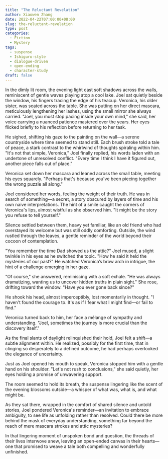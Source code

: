 ```yaml
---
title: "The Reluctant Revelation"
author: Xiaowen Zhang
date: 2022-04-22T07:00:00+08:00
slug: the-reluctant-revelation
type: post
categories:
  - Fiction
  - Mystery
tags:
  - suspense
  - Ishiguro-style
  - dialogue-driven
  - open-ending
  - character-study
draft: false
---
```


In the dimly lit room, the evening light cast soft shadows across the walls, reminiscent of gentle waves playing atop a cool lake. Joel sat quietly beside the window, his fingers tracing the edge of his teacup. Veronica, his older sister, was seated across the table. She was putting on her direct mascara, meticulously lengthening her lashes, using the small mirror she always carried. "Joel, you must stop pacing inside your own mind," she said, her voice carrying a nuanced patience mastered over the years. Her eyes flicked briefly to his reflection before returning to her task.

He sighed, shifting his gaze to the painting on the wall—a serene countryside where time seemed to stand still. Each brush stroke told a tale of peace, a stark contrast to the whirlwind of thoughts spiraling within him. "It's not that simple, Veronica," Joel finally replied, his words laden with an undertone of unresolved conflict. "Every time I think I have it figured out, another piece falls out of place."

Veronica set down her mascara and leaned across the small table, meeting his eyes squarely. "Perhaps that's because you've been piecing together the wrong puzzle all along."

Joel considered her words, feeling the weight of their truth. He was in search of something—a secret, a story obscured by layers of time and his own naive interpretations. The hint of a smile caught the corners of Veronica's lips, almost wistful as she observed him. "It might be the story you refuse to tell yourself."

Silence settled between them, heavy yet familiar, like an old friend who had overstayed its welcome but was still oddly comforting. Outside, the wind rustled through the leaves, a gentle reminder of the world beyond their cocoon of contemplation.

"You remember the time Dad showed us the attic?" Joel mused, a slight twinkle in his eyes as he switched the topic. "How he said it held the mysteries of our past?" He watched Veronica’s brow arch in intrigue, the hint of a challenge emerging in her gaze.

"Of course," she answered, reminiscing with a soft exhale. "He was always dramatizing, wanting us to uncover hidden truths in plain sight." She rose, drifting toward the window. "Have you ever gone back since?" 

He shook his head, almost imperceptibly, lost momentarily in thought. "I haven't found the courage to. It's as if I fear what I might find—or fail to find."

Veronica turned back to him, her face a mélange of sympathy and understanding. "Joel, sometimes the journey is more crucial than the discovery itself."

As the final slants of daylight relinquished their hold, Joel felt a shift—a subtle alignment within. He realized, possibly for the first time, that in clinging so desperately to a defined outcome, he had perhaps overlooked the elegance of uncertainty.

Just as Joel opened his mouth to speak, Veronica stopped him with a gentle hand on his shoulder. "Let's not rush to conclusions," she said quietly, her eyes holding a promise of unwavering support.

The room seemed to hold its breath, the suspense lingering like the scent of the evening blossoms outside—a whisper of what was, what is, and what might be.

As they sat there, wrapped in the comfort of shared silence and untold stories, Joel pondered Veronica's reminder—an invitation to embrace ambiguity, to see life as unfolding rather than resolved. Could there be more behind the mask of everyday understanding, something far beyond the reach of mere mascara strokes and attic mysteries?

In that lingering moment of unspoken bond and question, the threads of their lives interwove anew, leaving an open-ended canvas in their hearts—one that promised to weave a tale both compelling and wonderfully unfinished. 